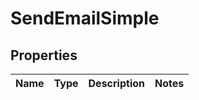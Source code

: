 
# SendEmailSimple

## Properties
Name | Type | Description | Notes
------------ | ------------- | ------------- | -------------




